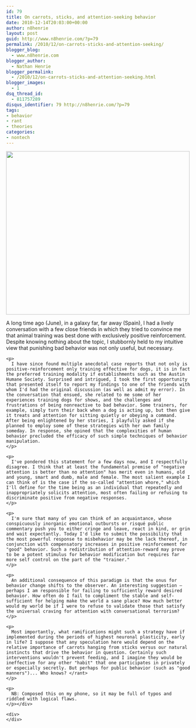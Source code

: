 ```yaml
---
id: 79
title: On carrots, sticks, and attention-seeking behavior
date: 2010-12-14T20:03:00+00:00
author: n8henrie
layout: post
guid: http://www.n8henrie.com/?p=79
permalink: /2010/12/on-carrots-sticks-and-attention-seeking/
blogger_blog:
  - www.n8henrie.com
blogger_author:
  - Nathan Henrie
blogger_permalink:
  - /2010/12/on-carrots-sticks-and-attention-seeking.html
blogger_images:
  - 1
dsq_thread_id:
  - 811757289
disqus_identifier: 79 http://n8henrie.com/?p=79
tags:
- behavior
- rant
- theories
categories:
- nontech
---
```

<div>
  <a href="{{ site.url }}/uploads/2012/09/p2261.jpg.scaled5001.jpg"><img src="{{ site.url }}/uploads/2012/09/p2261.jpg.scaled5001.jpg" width="500" height="444" /></a> 
  
  <p>
    A long time ago (June), in a galaxy far, far away (Spain), I had a lively conversation with a few close friends in which they tried to convince me that animal training was best done with exclusively positive reinforcement. Despite knowing nothing about the topic, I stubbornly held to my intuitive view that punishing bad behavior was not only useful, but necessary. 
    
    <p>
      I have since found multiple anecdotal case reports that not only is positive-reinforcement only training effective for dogs, it is in fact the preferred training modality if establishments such as the Austin Humane Society. Surprised and intrigued, I took the first opportunity that presented itself to report my findings to one of the friends with whom I'd had the original discussion (as well as admit my error). In the conversation that ensued, she related to me some of her experiences training dogs for shows, and the challenges and frustrations of being nonreactive to bad behavior. Some trainers, for example, simply turn their back when a dog is acting up, but then give it treats and attention for sitting quietly or obeying a command. After being enlightened by her stories, I playfully asked if she planned to employ some of these strategies with her own family someday. In response, she opined that the complexities of human behavior precluded the efficacy of such simple techniques of behavior manipulation.
    </p>
    
    <p>
      I've pondered this statement for a few days now, and I respectfully disagree. I think that at least the fundamental premise of "negative attention is better than no attention" has merit even in humans, old and young, smart and dumb, male and female. The most salient example I can think of is the case if the so-called "attention whore," which I'll define for the time being as an individual that repeatedly and inappropriately solicits attention, most often failing or refusing to discriminate positive from negative responses.
    </p>
    
    <p>
      I'm sure that many of you can think of an acquaintance, whose conspicuously inorganic emotional outbursts or risqué public commentary push you to either cringe and leave, react in kind, or grin and wait expectantly. Today I'd like to submit the possibility that the most powerful response to misbehavior may be the lack thereof, in conjunction with compensatory increases in positive reinforcement for "good" behavior. Such a redistribution of attention-reward may prove to be a potent stimulus for behavior modification but requires far more self control on the part of the "trainer."
    </p>
    
    <p>
      An additional consequence of this paradigm is that the onus for behavior change shifts to the observer. An interesting suggestion — perhaps I am responsible for failing to sufficiently reward desired behavior. How often do I fail to compliment the stable and self-sufficient for helping make the world a sane place? How much better would my world be if I were to refuse to validate those that satisfy the universal craving for attention with conversational terrorism?
    </p>
    
    <p>
      Most importantly, what ramifications might such a strategy have if implemented during the periods of highest neuronal plasticity, early in life? I suppose that any speculation here would depend on the relative importance of carrots hanging from sticks versus our natural instincts that drive the behavior in question. Certainly such interventions wouldn't prevent feeding, and I imagine they would be ineffective for any other "habit" that one participates in privately or especially secretly. But perhaps for public behavior (such as "good manners")... Who knows? </rant>
    </p>
    
    <p>
      NB: Composed this on my phone, so it may be full of typos and riddled with logical flaws.
    </p></div> 
    
    <div>
    </div>